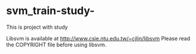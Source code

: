 # svm_train-study-

This is project with study

Libsvm is available at 
http://www.csie.ntu.edu.tw/~cjlin/libsvm
Please read the COPYRIGHT file before using libsvm.
